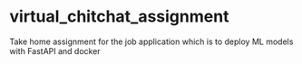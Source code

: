 # virtual_chitchat_assignment
Take home assignment for the job application which is to deploy ML models with FastAPI and docker
